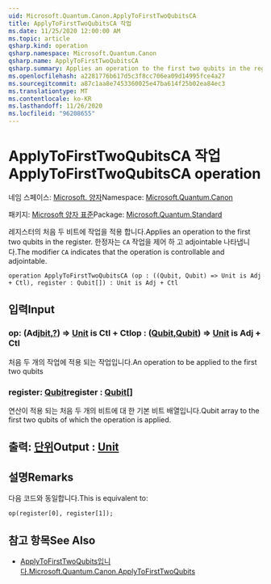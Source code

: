 ```yaml
---
uid: Microsoft.Quantum.Canon.ApplyToFirstTwoQubitsCA
title: ApplyToFirstTwoQubitsCA 작업
ms.date: 11/25/2020 12:00:00 AM
ms.topic: article
qsharp.kind: operation
qsharp.namespace: Microsoft.Quantum.Canon
qsharp.name: ApplyToFirstTwoQubitsCA
qsharp.summary: Applies an operation to the first two qubits in the register. The modifier `CA` indicates that the operation is controllable and adjointable.
ms.openlocfilehash: a2281776b617d5c3f8cc706ea09d14995fce4a27
ms.sourcegitcommit: a87c1aa8e7453360025e47ba614f25b02ea84ec3
ms.translationtype: MT
ms.contentlocale: ko-KR
ms.lasthandoff: 11/26/2020
ms.locfileid: "96208655"
---
```

# <a name="applytofirsttwoqubitsca-operation"></a><span data-ttu-id="f91cf-102">ApplyToFirstTwoQubitsCA 작업</span><span class="sxs-lookup"><span data-stu-id="f91cf-102">ApplyToFirstTwoQubitsCA operation</span></span>

<span data-ttu-id="f91cf-103">네임 스페이스: [Microsoft. 양자](xref:Microsoft.Quantum.Canon)</span><span class="sxs-lookup"><span data-stu-id="f91cf-103">Namespace: [Microsoft.Quantum.Canon](xref:Microsoft.Quantum.Canon)</span></span>

<span data-ttu-id="f91cf-104">패키지: [Microsoft 양자 표준](https://nuget.org/packages/Microsoft.Quantum.Standard)</span><span class="sxs-lookup"><span data-stu-id="f91cf-104">Package: [Microsoft.Quantum.Standard](https://nuget.org/packages/Microsoft.Quantum.Standard)</span></span>


<span data-ttu-id="f91cf-105">레지스터의 처음 두 비트에 작업을 적용 합니다.</span><span class="sxs-lookup"><span data-stu-id="f91cf-105">Applies an operation to the first two qubits in the register.</span></span>
<span data-ttu-id="f91cf-106">한정자는 `CA` 작업을 제어 하 고 adjointable 나타냅니다.</span><span class="sxs-lookup"><span data-stu-id="f91cf-106">The modifier `CA` indicates that the operation is controllable and adjointable.</span></span>

```qsharp
operation ApplyToFirstTwoQubitsCA (op : ((Qubit, Qubit) => Unit is Adj + Ctl), register : Qubit[]) : Unit is Adj + Ctl
```


## <a name="input"></a><span data-ttu-id="f91cf-107">입력</span><span class="sxs-lookup"><span data-stu-id="f91cf-107">Input</span></span>

### <a name="op--qubitqubit--unit--is-adj--ctl"></a><span data-ttu-id="f91cf-108">op: (Adj[bit](xref:microsoft.quantum.lang-ref.qubit),[?](xref:microsoft.quantum.lang-ref.qubit)) => [Unit](xref:microsoft.quantum.lang-ref.unit)  is Ctl + Ctl</span><span class="sxs-lookup"><span data-stu-id="f91cf-108">op : ([Qubit](xref:microsoft.quantum.lang-ref.qubit),[Qubit](xref:microsoft.quantum.lang-ref.qubit)) => [Unit](xref:microsoft.quantum.lang-ref.unit)  is Adj + Ctl</span></span>

<span data-ttu-id="f91cf-109">처음 두 개의 작업에 적용 되는 작업입니다.</span><span class="sxs-lookup"><span data-stu-id="f91cf-109">An operation to be applied to the first two qubits</span></span>


### <a name="register--qubit"></a><span data-ttu-id="f91cf-110">register: [Qubit](xref:microsoft.quantum.lang-ref.qubit)</span><span class="sxs-lookup"><span data-stu-id="f91cf-110">register : [Qubit](xref:microsoft.quantum.lang-ref.qubit)[]</span></span>

<span data-ttu-id="f91cf-111">연산이 적용 되는 처음 두 개의 비트에 대 한 기본 비트 배열입니다.</span><span class="sxs-lookup"><span data-stu-id="f91cf-111">Qubit array to the first two qubits of which the operation is applied.</span></span>



## <a name="output--unit"></a><span data-ttu-id="f91cf-112">출력: [단위](xref:microsoft.quantum.lang-ref.unit)</span><span class="sxs-lookup"><span data-stu-id="f91cf-112">Output : [Unit](xref:microsoft.quantum.lang-ref.unit)</span></span>



## <a name="remarks"></a><span data-ttu-id="f91cf-113">설명</span><span class="sxs-lookup"><span data-stu-id="f91cf-113">Remarks</span></span>

<span data-ttu-id="f91cf-114">다음 코드와 동일합니다.</span><span class="sxs-lookup"><span data-stu-id="f91cf-114">This is equivalent to:</span></span>

```qsharp
op(register[0], register[1]);
```

## <a name="see-also"></a><span data-ttu-id="f91cf-115">참고 항목</span><span class="sxs-lookup"><span data-stu-id="f91cf-115">See Also</span></span>

- [<span data-ttu-id="f91cf-116">ApplyToFirstTwoQubits입니다.</span><span class="sxs-lookup"><span data-stu-id="f91cf-116">Microsoft.Quantum.Canon.ApplyToFirstTwoQubits</span></span>](xref:Microsoft.Quantum.Canon.ApplyToFirstTwoQubits)